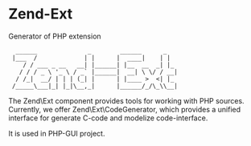 # Zend-Ext
Generator of PHP extension
```
  ______              _        ______      _   
 |___  /             | |      |  ____|    | |  
    / / ___ _ __   __| |______| |__  __  _| |_ 
   / / / _ \ '_ \ / _` |______|  __| \ \/ / __|
  / /_|  __/ | | | (_| |      | |____ >  <| |_ 
 /_____\___|_| |_|\__,_|      |______/_/\_\\__|
```

The Zend\Ext component provides tools for working with PHP sources. Currently, we offer Zend\Ext\CodeGenerator, which provides a unified interface for generate C-code and modelize code-interface.

It is used in PHP-GUI project.
